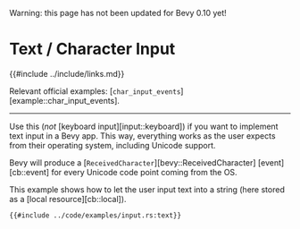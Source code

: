 Warning: this page has not been updated for Bevy 0.10 yet!

# Text / Character Input

{{#include ../include/links.md}}

Relevant official examples:
[`char_input_events`][example::char_input_events].

---

Use this (*not* [keyboard input][input::keyboard]) if you want to implement
text input in a Bevy app. This way, everything works as the user expects
from their operating system, including Unicode support.

Bevy will produce a [`ReceivedCharacter`][bevy::ReceivedCharacter]
[event][cb::event] for every Unicode code point coming from the OS.

This example shows how to let the user input text into a string (here stored
as a [local resource][cb::local]).

```rust,no_run,noplayground
{{#include ../code/examples/input.rs:text}}
```
